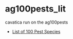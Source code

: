 # ag100pests_lit
cavatica run on the ag100pests

* [List of 100 Pest Species](http://i5k.github.io/ag100pest)


